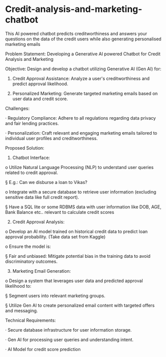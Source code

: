 # Credit-analysis-and-marketing-chatbot
This AI powered chatbot predicts creditworthiness and answers your questions on the data of the credit users while also generating personalised marketing emails

Problem Statement: Developing a Generative AI powered Chatbot for Credit Analysis and Marketing

Objective: Design and develop a chatbot utilizing Generative AI (Gen AI) for:

1. Credit Approval Assistance: Analyze a user's creditworthiness and predict approval likelihood.

2. Personalized Marketing: Generate targeted marketing emails based on user data and credit score.

Challenges:

· Regulatory Compliance: Adhere to all regulations regarding data privacy and fair lending practices.

· Personalization: Craft relevant and engaging marketing emails tailored to individual user profiles and creditworthiness.

Proposed Solution:

1. Chatbot Interface:

o Utilize Natural Language Processing (NLP) to understand user queries related to credit approval.

§ E.g.: Can we disburse a loan to Vikas?

o Integrate with a secure database to retrieve user information (excluding sensitive data like full credit report).

§ Have a SQL lite or some RDBMS data with user information like DOB, AGE, Bank Balance etc.. relevant to calculate credit scores

2. Credit Approval Analysis:

o Develop an AI model trained on historical credit data to predict loan approval probability. (Take data set from Kaggle)

o Ensure the model is:

§ Fair and unbiased: Mitigate potential bias in the training data to avoid discriminatory outcomes.

3. Marketing Email Generation:

o Design a system that leverages user data and predicted approval likelihood to:

§ Segment users into relevant marketing groups.

§ Utilize Gen AI to create personalized email content with targeted offers and messaging.

Technical Requirements:

· Secure database infrastructure for user information storage.

· Gen AI for processing user queries and understanding intent.

· AI Model for credit score prediction
